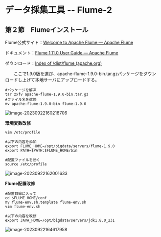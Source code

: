 # データ採集工具 -- Flume-2

## 第２節　Flumeインストール

Flume公式サイト：[Welcome to Apache Flume — Apache Flume](https://flume.apache.org/)

ドキュメント：[Flume 1.11.0 User Guide — Apache Flume](https://flume.apache.org/releases/content/1.11.0/FlumeUserGuide.html)

ダウンロード：[Index of /dist/flume (apache.org)](http://archive.apache.org/dist/flume/)

　　ここで1.9.0版を選び、apache-flume-1.9.0-bin.tar.gzパッケージをダウンロードし上げて本地サーバにアップロードする。

```
#パッケージを解凍
tar zxfv apache-flume-1.9.0-bin.tar.gz
#ファイル名を改修
mv apache-flume-1.9.0-bin flume-1.9.0
```

![image-20230922160218706](C:\Users\Izaya\AppData\Roaming\Typora\typora-user-images\image-20230922160218706.png)

**環境変数改修**

```
vim /etc/profile

#以下の内容を添加
export FLUME_HOME=/opt/bigdata/servers/flume-1.9.0
export PATH=$PATH:$FLUME_HOME/bin

#配置ファイルを効く
source /etc/profile
```

![image-20230922162001633](C:\Users\Izaya\AppData\Roaming\Typora\typora-user-images\image-20230922162001633.png)

**Flume配置改修**

```
#配置目録に入って
cd $FLUME_HOME/conf
mv flume-env.sh.template flume-env.sh
vim flume-env.sh

#以下の内容を改修
export JAVA_HOME=/opt/bigdata/servers/jdk1.8.0_231
```

![image-20230922164617958](C:\Users\Izaya\AppData\Roaming\Typora\typora-user-images\image-20230922164617958.png)